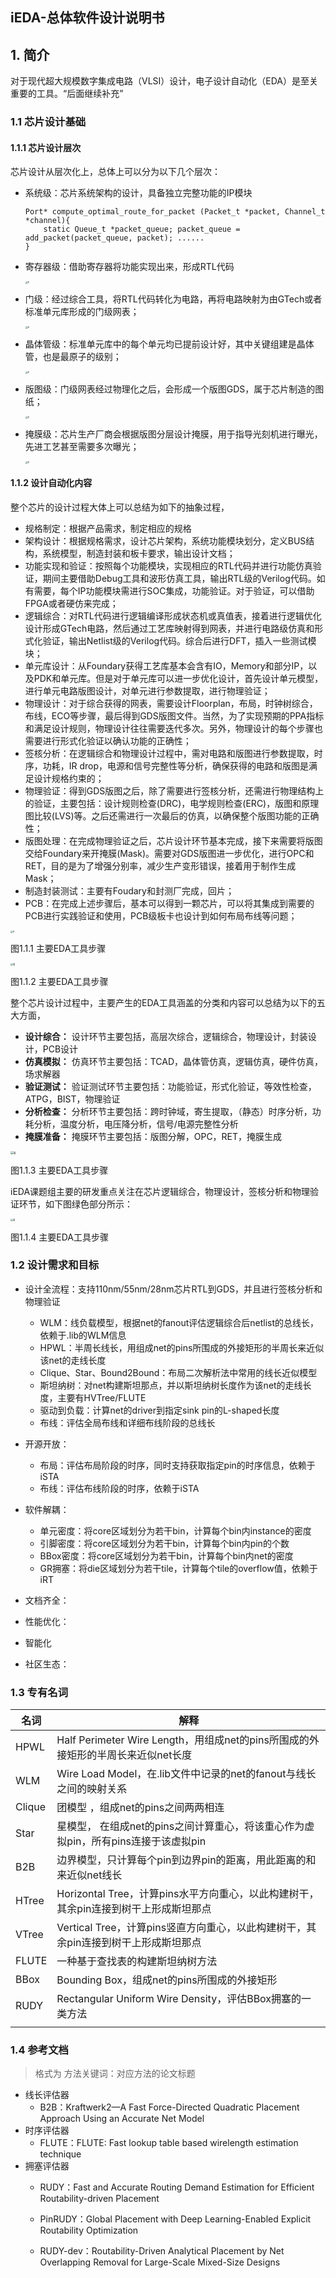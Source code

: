 ## iEDA-总体软件设计说明书

## 1. 简介

对于现代超大规模数字集成电路（VLSI）设计，电子设计自动化（EDA）是至关重要的工具。“后面继续补充”

### 1.1 芯片设计基础

#### 1.1.1 芯片设计层次

芯片设计从层次化上，总体上可以分为以下几个层次：

* 系统级：芯片系统架构的设计，具备独立完整功能的IP模块

  ```
  Port* compute_optimal_route_for_packet (Packet_t *packet, Channel_t *channel){ 
      static Queue_t *packet_queue; packet_queue = add_packet(packet_queue, packet); ......
  }
  ```
* 寄存器级：借助寄存器将功能实现出来，形成RTL代码

  <img src="https://images.gitee.com/uploads/images/2022/0525/180936_4c445e28_8273072.png" alt="6" style="zoom:25%;" />
* 门级：经过综合工具，将RTL代码转化为电路，再将电路映射为由GTech或者标准单元库形成的门级网表；

  <img src="https://images.gitee.com/uploads/images/2022/0525/180919_5542498c_8273072.png" alt="6" style="zoom:25%;" />
* 晶体管级：标准单元库中的每个单元均已提前设计好，其中关键组建是晶体管，也是最原子的级别；

  <img src="https://images.gitee.com/uploads/images/2022/0525/181001_adc00885_8273072.png" alt="6" style="zoom:25%;" />
* 版图级：门级网表经过物理化之后，会形成一个版图GDS，属于芯片制造的图纸；

  <img src="https://images.gitee.com/uploads/images/2022/0525/181304_6fe49636_8273072.png" alt="6" style="zoom:25%;" />
* 掩膜级：芯片生产厂商会根据版图分层设计掩膜，用于指导光刻机进行曝光，先进工艺甚至需要多次曝光；

  <img src="https://images.gitee.com/uploads/images/2022/0525/181100_d80871ac_8273072.png" alt="6" style="zoom:25%;" />

#### 1.1.2 设计自动化内容

整个芯片的设计过程大体上可以总结为如下的抽象过程，

* 规格制定：根据产品需求，制定相应的规格
* 架构设计：根据规格需求，设计芯片架构，系统功能模块划分，定义BUS结构，系统模型，制造封装和板卡要求，输出设计文档；
* 功能实现和验证：按照每个功能模块，实现相应的RTL代码并进行功能仿真验证，期间主要借助Debug工具和波形仿真工具，输出RTL级的Verilog代码。如有需要，每个IP功能模块需进行SOC集成，功能验证。对于验证，可以借助FPGA或者硬仿来完成；
* 逻辑综合：对RTL代码进行逻辑编译形成状态机或真值表，接着进行逻辑优化设计形成GTech电路，然后通过工艺库映射得到网表，并进行电路级仿真和形式化验证，输出Netlist级的Verilog代码。综合后进行DFT，插入一些测试模块；
* 单元库设计：从Foundary获得工艺库基本会含有IO，Memory和部分IP，以及PDK和单元库。但是对于单元库可以进一步优化设计，首先设计单元模型，进行单元电路版图设计，对单元进行参数提取，进行物理验证；
* 物理设计：对于综合获得的网表，需要设计Floorplan，布局，时钟树综合，布线，ECO等步骤，最后得到GDS版图文件。当然，为了实现预期的PPA指标和满足设计规则，物理设计往往需要迭代多次。另外，物理设计的每个步骤也需要进行形式化验证以确认功能的正确性；
* 签核分析：在逻辑综合和物理设计过程中，需对电路和版图进行参数提取，时序，功耗，IR drop，电源和信号完整性等分析，确保获得的电路和版图是满足设计规格约束的；
* 物理验证：得到GDS版图之后，除了需要进行签核分析，还需进行物理结构上的验证，主要包括：设计规则检查(DRC)，电学规则检查(ERC)，版图和原理图比较(LVS)等。之后还需进行一次最后的仿真，以确保整个版图功能的正确性；
* 版图处理：在完成物理验证之后，芯片设计环节基本完成，接下来需要将版图交给Foundary来开掩膜(Mask)。需要对GDS版图进一步优化，进行OPC和RET，目的是为了增强分别率，减少生产变形错误，接着用于制作生成Mask；
* 制造封装测试：主要有Foudary和封测厂完成，回片；
* PCB：在完成上述步骤后，基本可以得到一颗芯片，可以将其集成到需要的PCB进行实践验证和使用，PCB级板卡也设计到如何布局布线等问题；

<img src="https://images.gitee.com/uploads/images/2022/0526/104146_98f059c1_8273072.png" alt="6" style="zoom:25%;" />

图1.1.1 主要EDA工具步骤

<img src="https://images.gitee.com/uploads/images/2022/0530/145123_9b414b6d_8273072.png" alt="6" style="zoom:30%;" />

图1.1.2 主要EDA工具步骤

整个芯片设计过程中，主要产生的EDA工具涵盖的分类和内容可以总结为以下的五大方面，

* **设计综合：** 设计环节主要包括，高层次综合，逻辑综合，物理设计，封装设计，PCB设计
* **仿真模拟：** 仿真环节主要包括：TCAD，晶体管仿真，逻辑仿真，硬件仿真，场求解器
* **验证测试：** 验证测试环节主要包括：功能验证，形式化验证，等效性检查，ATPG，BIST，物理验证
* **分析检查：** 分析环节主要包括：跨时钟域，寄生提取，（静态）时序分析，功耗分析，温度分析，电压降分析，信号/电源完整性分析
* **掩膜准备：** 掩膜环节主要包括：版图分解，OPC，RET，掩膜生成

<img src="https://images.gitee.com/uploads/images/2022/0525/175128_fb471b46_8273072.png" alt="6" style="zoom:35%;" />

图1.1.3 主要EDA工具步骤

iEDA课题组主要的研发重点关注在芯片逻辑综合，物理设计，签核分析和物理验证环节，如下图绿色部分所示：

<img src="https://images.gitee.com/uploads/images/2022/0530/150057_1b7674b3_8273072.png" alt="6" style="zoom:30%;" />

图1.1.4 主要EDA工具步骤

### 1.2 设计需求和目标

- 设计全流程：支持110nm/55nm/28nm芯片RTL到GDS，并且进行签核分析和物理验证

  - WLM：线负载模型，根据net的fanout评估逻辑综合后netlist的总线长，依赖于.lib的WLM信息
  - HPWL：半周长线长，用组成net的pins所围成的外接矩形的半周长来近似该net的走线长度
  - Clique、Star、Bound2Bound：布局二次解析法中常用的线长近似模型
  - 斯坦纳树：对net构建斯坦那点，并以斯坦纳树长度作为该net的走线长度，主要有HVTree/FLUTE
  - 驱动到负载：计算net的driver到指定sink pin的L-shaped长度
  - 布线：评估全局布线和详细布线阶段的总线长
- 开源开放：

  - 布局：评估布局阶段的时序，同时支持获取指定pin的时序信息，依赖于iSTA
  - 布线：评估布线阶段的时序，依赖于iSTA
- 软件解耦：

  - 单元密度：将core区域划分为若干bin，计算每个bin内instance的密度
  - 引脚密度：将core区域划分为若干bin，计算每个bin内pin的个数
  - BBox密度：将core区域划分为若干bin，计算每个bin内net的密度
  - GR拥塞：将die区域划分为若干tile，计算每个tile的overflow值，依赖于iRT
- 文档齐全：
- 性能优化：
- 智能化
- 社区生态：

### 1.3 专有名词

| **名词** | **解释**                                                                       |
| -------------- | ------------------------------------------------------------------------------------ |
| HPWL           | Half Perimeter Wire Length，用组成net的pins所围成的外接矩形的半周长来近似net长度     |
| WLM            | Wire Load Model，在.lib文件中记录的net的fanout与线长之间的映射关系                   |
| Clique         | 团模型 ，组成net的pins之间两两相连                                                   |
| Star           | 星模型， 在组成net的pins之间计算重心，将该重心作为虚拟pin，所有pins连接于该虚拟pin   |
| B2B            | 边界模型，只计算每个pin到边界pin的距离，用此距离的和来近似net线长                    |
| HTree          | Horizontal Tree，计算pins水平方向重心，以此构建树干，其余pin连接到树干上形成斯坦那点 |
| VTree          | Vertical Tree，计算pins竖直方向重心，以此构建树干，其余pin连接到树干上形成斯坦那点   |
| FLUTE          | 一种基于查找表的构建斯坦纳树方法                                                     |
| BBox           | Bounding Box，组成net的pins所围成的外接矩形                                          |
| RUDY           | Rectangular Uniform Wire Density，评估BBox拥塞的一类方法                             |
|                |                                                                                      |

### 1.4 参考文档

> 格式为    方法关键词：对应方法的论文标题

- 线长评估器
  - B2B：Kraftwerk2—A Fast Force-Directed Quadratic Placement Approach Using an Accurate Net Model
- 时序评估器
  - FLUTE：FLUTE: Fast lookup table based wirelength estimation technique
- 拥塞评估器
  - RUDY：Fast and Accurate Routing Demand Estimation for Efficient Routability-driven Placement
  - PinRUDY：Global Placement with Deep Learning-Enabled Explicit Routability Optimization
  - RUDY-dev：Routability-Driven Analytical Placement by Net Overlapping Removal for Large-Scale Mixed-Size Designs

    ```cpp

    ```
